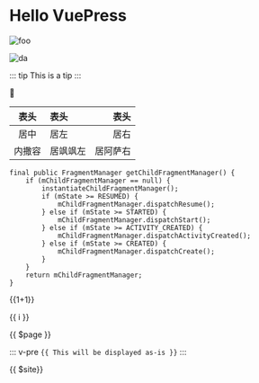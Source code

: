 # Hello VuePress

<img :src="$withBase('/favicon.png')" alt="foo">

![da](/vue-press-blog/favicon.png)

::: tip
This is a tip
:::

 :dog:



| 表头   | 表头     | 表头    |
| :---:  |:---------|----:    |
| 居中   | 居左     | 居右    |
| 内撒容 | 居飒飒左 | 居阿萨右|

```java{4}
final public FragmentManager getChildFragmentManager() {
    if (mChildFragmentManager == null) {
        instantiateChildFragmentManager();
        if (mState >= RESUMED) {
            mChildFragmentManager.dispatchResume();
        } else if (mState >= STARTED) {
            mChildFragmentManager.dispatchStart();
        } else if (mState >= ACTIVITY_CREATED) {
            mChildFragmentManager.dispatchActivityCreated();
        } else if (mState >= CREATED) {
            mChildFragmentManager.dispatchCreate();
        }
    }
    return mChildFragmentManager;
}
```

{{1+1}}

<span v-for="i in 3">{{ i }} </span>

{{ $page }}

::: v-pre
`{{ This will be displayed as-is }}`
:::

{{ $site}}

